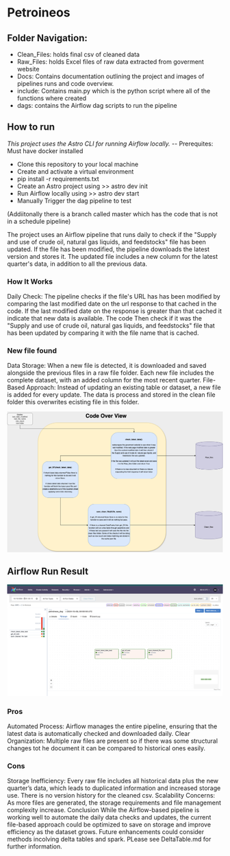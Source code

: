 # Petroineos

## Folder Navigation:
* Clean_Files: holds final csv of cleaned data
* Raw_Files: holds Excel files of raw data extracted from goverment website
* Docs: Contains documentation outlining the project and images of pipelines runs and code overview.
* include: Contains main.py which is the python script where all of the functions where created
* dags: contains the Airflow dag scripts to run the pipeline

## How to run
*This project uses the Astro CLI for running Airflow locally.*
-- Prerequites: Must have docker installed


- Clone this repository to your local machine
- Create and activate a virtual environment
- pip install -r requirements.txt
- Create an Astro project using >> astro dev init
- Run Airflow locally using >> astro dev start
- Manually Trigger the dag pipeline to test

(Addiitonally there is a branch called master which has the code that is not in a schedule pipeline)


The project uses an Airflow pipeline that runs daily to check if the "Supply and use of crude oil, natural gas liquids, and feedstocks" file has been updated. If the file has been modified, the pipeline downloads the latest version and stores it. The updated file includes a new column for the latest quarter's data, in addition to all the previous data.

### How It Works
Daily Check: The pipeline checks if the file's URL has has been modified by comparing the last modified date on the url response to that cached in the code. If the last modified date on the response is greater than that cached it indicate that new data is available.
The code Then check if it was the "Supply and use of crude oil, natural gas liquids, and feedstocks" file that has been updated by comparing it with the file name that is cached.

### New file found

Data Storage: When a new file is detected, it is downloaded and saved alongside the previous files in a raw file folder. Each new file includes the complete dataset, with an added column for the most recent quarter.
File-Based Approach: Instead of updating an existing table or dataset, a new file is added for every update. The data is process and stored in the clean file folder this overwrites ecisting file in this folder.

![Coding Diagram](coding_diagram.png)
## Airflow Run Result

![Run Result](Airflow_pipeline_run.png)

### Pros
Automated Process: Airflow manages the entire pipeline, ensuring that the latest data is automatically checked and downloaded daily.
Clear Organization: Multiple raw files are present so if there was some structural changes tot he document it can be compared to historical ones easily.

### Cons
Storage Inefficiency: Every raw file includes all historical data plus the new quarter’s data, which leads to duplicated information and increased storage use. There is no version history for the cleaned csv.
Scalability Concerns: As more files are generated, the storage requirements and file management complexity increase.
Conclusion
While the Airflow-based pipeline is working well to automate the daily data checks and updates, the current file-based approach could be optimized to save on storage and improve efficiency as the dataset grows. Future enhancements could consider methods incolving delta tables and spark. PLease see DeltaTable.md for further information.



